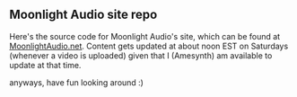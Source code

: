 ## Moonlight Audio site repo

Here's the source code for Moonlight Audio's site, which can be found at [MoonlightAudio.net](https://moonlightaudio.net). Content gets updated at about noon EST on Saturdays (whenever a video is uploaded) given that I (Amesynth) am available to update at that time. 

anyways, have fun looking around :)

